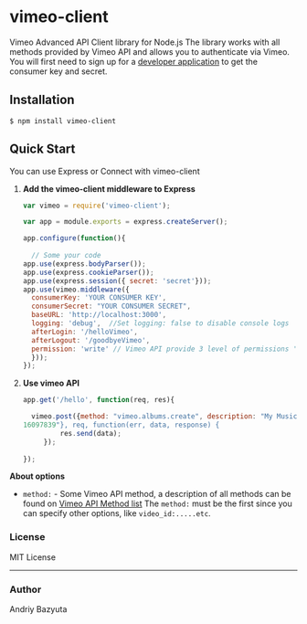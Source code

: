 vimeo-client
=============

Vimeo Advanced API Client library for Node.js
The library works with all methods provided by Vimeo API and allows you to authenticate via Vimeo.
You will first need to sign up for a [developer application](http://vimeo.com/api/applications) to get the consumer key and secret.

## Installation
    $ npm install vimeo-client

## Quick Start
You can use Express or Connect with vimeo-client

1. **Add the vimeo-client middleware to Express**

    ```javascript
    var vimeo = require('vimeo-client');
    
    var app = module.exports = express.createServer();
    
    app.configure(function(){
	  
	  // Some your code
    app.use(express.bodyParser());
    app.use(express.cookieParser());
    app.use(express.session({ secret: 'secret'}));
    app.use(vimeo.middleware({
      consumerKey: 'YOUR CONSUMER KEY',
      consumerSecret: "YOUR CONSUMER SECRET",
      baseURL: 'http://localhost:3000',
      logging: 'debug',  //Set logging: false to disable console logs
      afterLogin: '/helloVimeo',
      afterLogout: '/goodbyeVimeo',
      permission: 'write' // Vimeo API provide 3 level of permissions 'read, write, delete'
      }));
    });
	
2. **Use vimeo API**

    ```javascript
    app.get('/hello', function(req, res){
	
      vimeo.post({method: "vimeo.albums.create", description: "My Music Videos", title: "My Music Videos", video_id: "29020150", videos: "15877632, 29020150, 
	16097839"}, req, function(err, data, response) {
		     res.send(data);
		 });
		 
    });

**About options**
 - `method:` - Some Vimeo API method, a description of all methods can be found on [Vimeo API Method list](http://vimeo.com/api/docs/methods)
The `method:` must be the first since you can specify other options, like `video_id:.....etc`.

### License
MIT License

---
### Author
Andriy Bazyuta